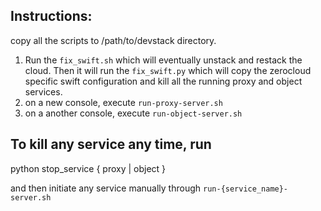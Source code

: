 ## Instructions:
copy all the scripts to /path/to/devstack directory.

  1. Run the `fix_swift.sh` which will eventually unstack and restack the cloud. Then it will run the `fix_swift.py` which will copy the zerocloud specific swift configuration and kill all the running proxy and object services.
  2. on a new console, execute `run-proxy-server.sh`
  3. on a another console, execute `run-object-server.sh`

## To kill any service any time, run

python stop_service { proxy | object }

and then initiate any service manually through `run-{service_name}-server.sh`


